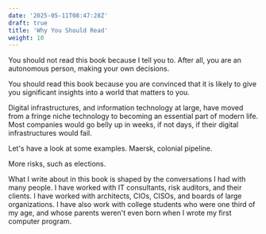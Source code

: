 ```yaml
---
date: '2025-05-11T08:47:28Z'
draft: true
title: 'Why You Should Read'
weight: 10
---
```


You should not read this book because I tell you to.
After all, you are an autonomous person, making your own decisions.

You should read this book because you are convinced that it is likely to give you significant insights into a world that matters to you.

Digital infrastructures, and information technology at large, have moved from a fringe niche technology to becoming an essential part of modern life.
Most companies would go belly up in weeks, if not days, if their digital infrastructures would fail.

Let's have a look at some examples. Maersk, colonial pipeline.

More risks, such as elections.

What I write about in this book is shaped by the conversations I had with many people.
I have worked with IT consultants, risk auditors, and their clients.
I have worked with architects, CIOs, CISOs, and boards of large organizations.
I have also work with college students who were one third of my age, and whose parents weren't even born when I wrote my first computer program.
